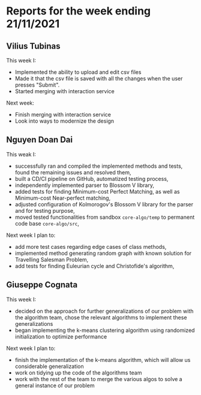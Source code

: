 # Reports for the week ending 21/11/2021


## Vilius Tubinas
This week I: 
- Implemented the ability to upload and edit csv files
- Made it that the csv file is saved with all the changes when the user presses "Submit".
- Started merging with interaction service

Next week: 
- Finish merging with interaction service
- Look into ways to modernize the design

## Nguyen Doan Dai
This weak I:
- successfully ran and compiled the implemented methods and tests, found the remaining issues and resolved them,
- built a CD/CI pipeline on GitHub, automatized testing process,
- independently implemented parser to Blossom V library,
- added tests for finding Minimum-cost Perfect Matching, as well as Minimum-cost Near-perfect matching,
- adjusted configuration of Kolmorogov's Blossom V library for the parser and for testing purpose,
- moved tested functionalities from sandbox `core-algo/temp` to permanent code base `core-algo/src`,

Next week I plan to:
- add more test cases regarding edge cases of class methods,
- implemented method generating random graph with known solution for Travelling Salesman Problem, 
- add tests for finding Euleurian cycle and Christofide's algorithm,

## Giuseppe Cognata
This week I:
- decided on the approach for further generalizations of our problem with the algorithm team, chose the relevant algorithms to implement these generalizations
- began implementing the k-means clustering algorithm using randomized initialization to optimize performance

Next week I plan to:
- finish the implementation of the k-means algorithm, which will allow us considerable generalization
- work on tidying up the code of the algorithms team
- work with the rest of the team to merge the various algos to solve a general instance of our problem
